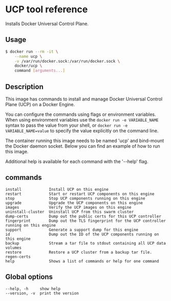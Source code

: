 <!--[metadata]>
+++
title = "UCP tool reference"
description = "Installs Docker Universal Control Plane."
keywords= ["docker, ucp, install"]
[menu.main]
parent = "mn_ucp_installation"
identifier = "ucp_ref"
weight=100
+++
<![end-metadata]-->

# UCP tool reference

Installs Docker Universal Control Plane.

## Usage

```bash
$ docker run --rm -it \
    --name ucp \
    -v /var/run/docker.sock:/var/run/docker.sock \
    docker/ucp \
    command [arguments...]
```

## Description

This image has commands to install and manage Docker Universal Control Plane
(UCP) on a Docker Engine.

You can configure the commands using flags or environment variables. When using
environment variables use the `docker run -e VARIABLE_NAME` syntax to pass the
value from your shell, or `docker run -e VARIABLE_NAME=value` to specify the
value explicitly on the command line.

The container running this image needs to be named 'ucp' and bind-mount the
Docker daemon socket. Below you can find an example of how to run this image.

Additional help is available for each command with the '--help' flag.

## commands

```nohighlight
install            Install UCP on this engine
restart            Start or restart UCP components on this engine
stop               Stop UCP components running on this engine
upgrade            Upgrade the UCP components on this engine
images             Verify the UCP images on this engine
uninstall-cluster  Uninstall UCP from this swarm cluster
dump-certs         Dump out the public certs for this UCP controller
fingerprint        Dump out the TLS fingerprint for the UCP controller running on this engine
support            Generate a support dump for this engine
id                 Dump out the ID of the UCP components running on this engine
backup             Stream a tar file to stdout containing all UCP data volumes
restore            Restore a UCP cluster from a backup tar file.
regen-certs
help               Shows a list of commands or help for one command
```

## Global options

```nohighlight
--help, -h     show help
--version, -v  print the version
```
